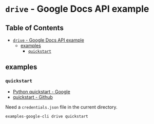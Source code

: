 # `drive` - Google Docs API example

## Table of Contents <!-- omit in toc -->

- [`drive` - Google Docs API example](#drive---google-docs-api-example)
  - [examples](#examples)
    - [`quickstart`](#quickstart)

## examples

### `quickstart`

<!-- spell-checker:words quickstart -->

- [Python quickstart - Google](https://developers.google.com/drive/api/quickstart/python?hl=ja)
- [quickstart - Github](https://github.com/googleworkspace/python-samples/tree/main/drive/quickstart)

Need a `credentials.json` file in the current directory.

```shell
examples-google-cli drive quickstart
```
